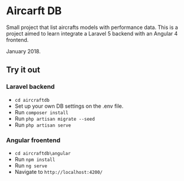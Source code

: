# Aircarft DB
Small project that list aircrafts models with performance data. 
This is a project aimed to learn integrate a Laravel 5 backend with an Angular 4 frontend.

January 2018.

## Try it out

### Laravel backend

* `cd aircraftdb`
* Set up your own DB settings on the .env file.
* Run `composer install`
* Run `php artisan migrate --seed`
* Run `php artisan serve`

### Angular froentend

* `cd aircraftdb\angular`
* Run `npm install`
* Run `ng serve`
* Navigate to `http://localhost:4200/`